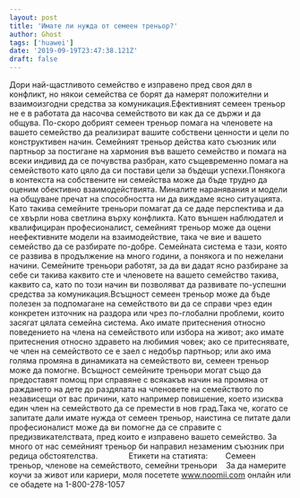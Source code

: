 ```yaml
---
layout: post
title: 'Имате ли нужда от семеен треньор?'
author: Ghost
tags: ['huawei']
date: '2019-09-19T23:47:38.121Z'
draft: false
---
```


Дори най-щастливото семейство е изправено пред своя дял в конфликт, но някои семейства се борят да намерят положителни и взаимоизгодни средства за комуникация.Ефективният семеен треньор не е в работата да насочва семейството ви как да се държи и да общува. По-скоро добрият семеен треньор помага на членовете на вашето семейство да реализират вашите собствени ценности и цели по конструктивен начин. Семейният треньор действа като съюзник или партньор за постигане на хармония във вашето семейство и помага на всеки индивид да се почувства разбран, като същевременно помага на семейството като цяло да си постави цели за бъдещи успехи.Понякога в контекста на собствените ни семейства може да бъде трудно да оценим обективно взаимодействията. Миналите наранявания и модели на общуване пречат на способността ни да виждаме ясно ситуацията. Като такива семейните треньори помагат да се даде перспектива и да се хвърли нова светлина върху конфликта. Като външен наблюдател и квалифициран професионалист, семейният треньор може да оцени неефективните модели на взаимодействие, така че вие ​​и вашето семейство да се разбирате по-добре. Семейната система е тази, която се развива в продължение на много години, а понякога и по нежелани начини. Семейните треньори работят, за да ви дадат ясно разбиране за себе си такива каквито сте и членовете на вашето семейство такива, каквито са, като по този начин ви позволяват да развивате по-успешни средства за комуникация.Всъщност семеен треньор може да бъде полезен за подпомагане на семейството ви да се справи чрез един конкретен източник на раздора или чрез по-глобални проблеми, които засягат цялата семейна система. Ако имате притеснения относно поведението на члена на семейството или избора на живот; ако имате притеснения относно здравето на любимия човек; ако се притеснявате, че член на семейството се е заел с недобър партньор; или ако има голяма промяна в динамиката на семейството ви, семеен треньор може да помогне. Всъщност семейните треньори могат също да предоставят помощ при справяне с всякакъв начин на промяна от раждането на дете до раздялата на членовете на семейството по независещи от вас причини, като например повишение, което изисква един член на семейството да се премести в нов град.Така че, когато се запитате дали имате нужда от семеен треньор, наистина се питате дали професионалист може да ви помогне да се справите с предизвикателствата, пред които е изправено вашето семейство. За много от нас семейният треньор би направил незаменим съюзник при редица обстоятелства.              Етикети на статията:        Семеен треньор, членове на семейството, семейни треньори    За да намерите коучи за живот или кариери, моля посетете www.noomii.com онлайн или се обадете на 1-800-278-1057
